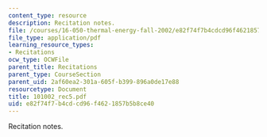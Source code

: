 ```yaml
---
content_type: resource
description: Recitation notes.
file: /courses/16-050-thermal-energy-fall-2002/e82f74f7b4cdcd96f4621857b5b8ce40_101002_rec5.pdf
file_type: application/pdf
learning_resource_types:
- Recitations
ocw_type: OCWFile
parent_title: Recitations
parent_type: CourseSection
parent_uid: 2af60ea2-301a-605f-b399-896a0de17e88
resourcetype: Document
title: 101002_rec5.pdf
uid: e82f74f7-b4cd-cd96-f462-1857b5b8ce40
---
```

Recitation notes.

